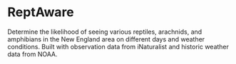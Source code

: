 # ReptAware
Determine the likelihood of seeing various reptiles, arachnids, and amphibians in the New England area on different days and weather conditions. Built with observation data from iNaturalist and historic weather data from NOAA.
